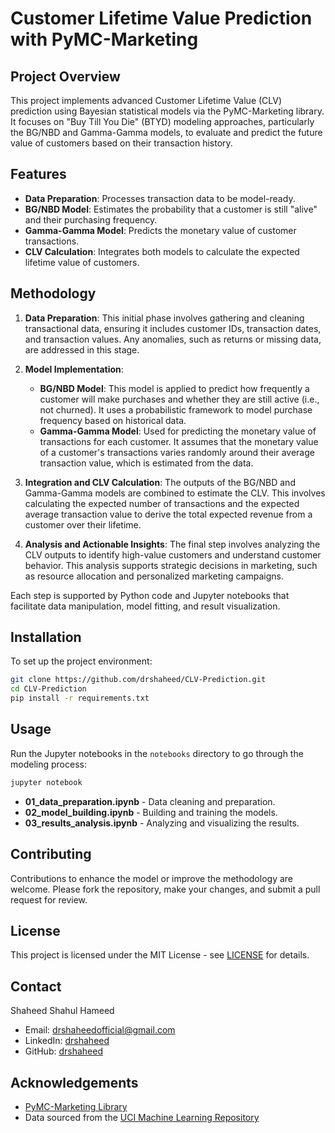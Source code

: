 # Customer Lifetime Value Prediction with PyMC-Marketing

## Project Overview
This project implements advanced Customer Lifetime Value (CLV) prediction using Bayesian statistical models via the PyMC-Marketing library. It focuses on "Buy Till You Die" (BTYD) modeling approaches, particularly the BG/NBD and Gamma-Gamma models, to evaluate and predict the future value of customers based on their transaction history.

## Features
- **Data Preparation**: Processes transaction data to be model-ready.
- **BG/NBD Model**: Estimates the probability that a customer is still "alive" and their purchasing frequency.
- **Gamma-Gamma Model**: Predicts the monetary value of customer transactions.
- **CLV Calculation**: Integrates both models to calculate the expected lifetime value of customers.

## Methodology

1. **Data Preparation**: This initial phase involves gathering and cleaning transactional data, ensuring it includes customer IDs, transaction dates, and transaction values. Any anomalies, such as returns or missing data, are addressed in this stage.

2. **Model Implementation**:
   - **BG/NBD Model**: This model is applied to predict how frequently a customer will make purchases and whether they are still active (i.e., not churned). It uses a probabilistic framework to model purchase frequency based on historical data.
   - **Gamma-Gamma Model**: Used for predicting the monetary value of transactions for each customer. It assumes that the monetary value of a customer's transactions varies randomly around their average transaction value, which is estimated from the data.

3. **Integration and CLV Calculation**: The outputs of the BG/NBD and Gamma-Gamma models are combined to estimate the CLV. This involves calculating the expected number of transactions and the expected average transaction value to derive the total expected revenue from a customer over their lifetime.

4. **Analysis and Actionable Insights**: The final step involves analyzing the CLV outputs to identify high-value customers and understand customer behavior. This analysis supports strategic decisions in marketing, such as resource allocation and personalized marketing campaigns.

Each step is supported by Python code and Jupyter notebooks that facilitate data manipulation, model fitting, and result visualization.

## Installation
To set up the project environment:
```bash
git clone https://github.com/drshaheed/CLV-Prediction.git
cd CLV-Prediction
pip install -r requirements.txt
```

## Usage
Run the Jupyter notebooks in the `notebooks` directory to go through the modeling process:
```bash
jupyter notebook
```
- **01_data_preparation.ipynb** - Data cleaning and preparation.
- **02_model_building.ipynb** - Building and training the models.
- **03_results_analysis.ipynb** - Analyzing and visualizing the results.

## Contributing
Contributions to enhance the model or improve the methodology are welcome. Please fork the repository, make your changes, and submit a pull request for review.

## License
This project is licensed under the MIT License - see [LICENSE](LICENSE) for details.

## Contact
Shaheed Shahul Hameed
- Email: drshaheedofficial@gmail.com
- LinkedIn: [drshaheed](https://linkedin.com/in/drshaheed)
- GitHub: [drshaheed](https://github.com/drshaheed)

## Acknowledgements
- [PyMC-Marketing Library](https://github.com/pymc-labs/pymc-marketing)
- Data sourced from the [UCI Machine Learning Repository](https://archive.ics.uci.edu/ml/datasets/online+retail)
